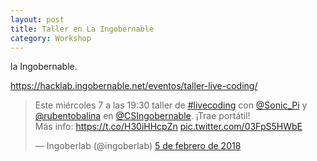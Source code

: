 ```yaml
---
layout: post
title: Taller en La Ingobernable
category: Workshop
---
```


la Ingobernable.

<https://hacklab.ingobernable.net/eventos/taller-live-coding/>

<blockquote class="twitter-tweet" data-lang="es"><p lang="es" dir="ltr">Este miércoles 7 a las 19:30 taller de <a href="https://twitter.com/hashtag/livecoding?src=hash&amp;ref_src=twsrc%5Etfw">#livecoding</a> con <a href="https://twitter.com/Sonic_Pi?ref_src=twsrc%5Etfw">@Sonic_Pi</a> y <a href="https://twitter.com/rubentobalina?ref_src=twsrc%5Etfw">@rubentobalina</a> en <a href="https://twitter.com/CSIngobernable?ref_src=twsrc%5Etfw">@CSIngobernable</a>. ¡Trae portátil!<br>Más info: <a href="https://t.co/H30iHHcpZn">https://t.co/H30iHHcpZn</a> <a href="https://t.co/03FpS5HWbE">pic.twitter.com/03FpS5HWbE</a></p>&mdash; Ingoberlab (@ingoberlab) <a href="https://twitter.com/ingoberlab/status/960651129943183361?ref_src=twsrc%5Etfw">5 de febrero de 2018</a></blockquote>
<script async src="https://platform.twitter.com/widgets.js" charset="utf-8"></script>
